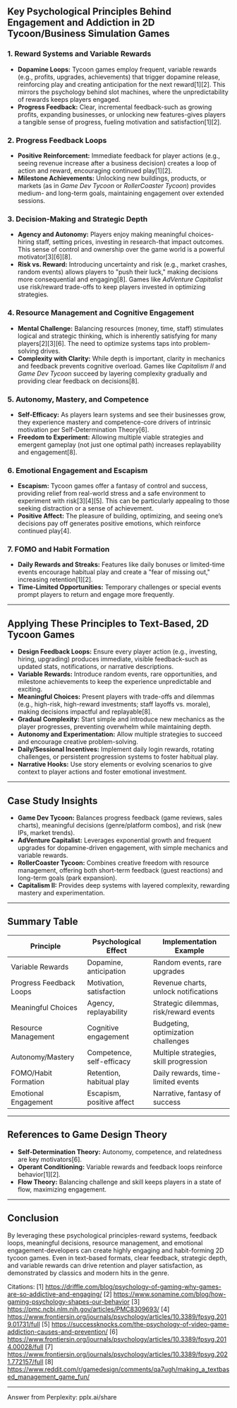 ## Key Psychological Principles Behind Engagement and Addiction in 2D Tycoon/Business Simulation Games

### 1. **Reward Systems and Variable Rewards**
- **Dopamine Loops:** Tycoon games employ frequent, variable rewards (e.g., profits, upgrades, achievements) that trigger dopamine release, reinforcing play and creating anticipation for the next reward[1][2]. This mirrors the psychology behind slot machines, where the unpredictability of rewards keeps players engaged.
- **Progress Feedback:** Clear, incremental feedback-such as growing profits, expanding businesses, or unlocking new features-gives players a tangible sense of progress, fueling motivation and satisfaction[1][2].

### 2. **Progress Feedback Loops**
- **Positive Reinforcement:** Immediate feedback for player actions (e.g., seeing revenue increase after a business decision) creates a loop of action and reward, encouraging continued play[1][2].
- **Milestone Achievements:** Unlocking new buildings, products, or markets (as in *Game Dev Tycoon* or *RollerCoaster Tycoon*) provides medium- and long-term goals, maintaining engagement over extended sessions.

### 3. **Decision-Making and Strategic Depth**
- **Agency and Autonomy:** Players enjoy making meaningful choices-hiring staff, setting prices, investing in research-that impact outcomes. This sense of control and ownership over the game world is a powerful motivator[3][6][8].
- **Risk vs. Reward:** Introducing uncertainty and risk (e.g., market crashes, random events) allows players to "push their luck," making decisions more consequential and engaging[8]. Games like *AdVenture Capitalist* use risk/reward trade-offs to keep players invested in optimizing strategies.

### 4. **Resource Management and Cognitive Engagement**
- **Mental Challenge:** Balancing resources (money, time, staff) stimulates logical and strategic thinking, which is inherently satisfying for many players[2][3][6]. The need to optimize systems taps into problem-solving drives.
- **Complexity with Clarity:** While depth is important, clarity in mechanics and feedback prevents cognitive overload. Games like *Capitalism II* and *Game Dev Tycoon* succeed by layering complexity gradually and providing clear feedback on decisions[8].

### 5. **Autonomy, Mastery, and Competence**
- **Self-Efficacy:** As players learn systems and see their businesses grow, they experience mastery and competence-core drivers of intrinsic motivation per Self-Determination Theory[6].
- **Freedom to Experiment:** Allowing multiple viable strategies and emergent gameplay (not just one optimal path) increases replayability and engagement[8].

### 6. **Emotional Engagement and Escapism**
- **Escapism:** Tycoon games offer a fantasy of control and success, providing relief from real-world stress and a safe environment to experiment with risk[3][4][5]. This can be particularly appealing to those seeking distraction or a sense of achievement.
- **Positive Affect:** The pleasure of building, optimizing, and seeing one’s decisions pay off generates positive emotions, which reinforce continued play[4].

### 7. **FOMO and Habit Formation**
- **Daily Rewards and Streaks:** Features like daily bonuses or limited-time events encourage habitual play and create a "fear of missing out," increasing retention[1][2].
- **Time-Limited Opportunities:** Temporary challenges or special events prompt players to return and engage more frequently.

---

## Applying These Principles to Text-Based, 2D Tycoon Games

- **Design Feedback Loops:** Ensure every player action (e.g., investing, hiring, upgrading) produces immediate, visible feedback-such as updated stats, notifications, or narrative descriptions.
- **Variable Rewards:** Introduce random events, rare opportunities, and milestone achievements to keep the experience unpredictable and exciting.
- **Meaningful Choices:** Present players with trade-offs and dilemmas (e.g., high-risk, high-reward investments; staff layoffs vs. morale), making decisions impactful and replayable[8].
- **Gradual Complexity:** Start simple and introduce new mechanics as the player progresses, preventing overwhelm while maintaining depth.
- **Autonomy and Experimentation:** Allow multiple strategies to succeed and encourage creative problem-solving.
- **Daily/Sessional Incentives:** Implement daily login rewards, rotating challenges, or persistent progression systems to foster habitual play.
- **Narrative Hooks:** Use story elements or evolving scenarios to give context to player actions and foster emotional investment.

---

## Case Study Insights

- **Game Dev Tycoon:** Balances progress feedback (game reviews, sales charts), meaningful decisions (genre/platform combos), and risk (new IPs, market trends).
- **AdVenture Capitalist:** Leverages exponential growth and frequent upgrades for dopamine-driven engagement, with simple mechanics and variable rewards.
- **RollerCoaster Tycoon:** Combines creative freedom with resource management, offering both short-term feedback (guest reactions) and long-term goals (park expansion).
- **Capitalism II:** Provides deep systems with layered complexity, rewarding mastery and experimentation.

---

## Summary Table

| Principle                | Psychological Effect                 | Implementation Example                 |
|--------------------------|--------------------------------------|----------------------------------------|
| Variable Rewards         | Dopamine, anticipation               | Random events, rare upgrades           |
| Progress Feedback Loops  | Motivation, satisfaction             | Revenue charts, unlock notifications   |
| Meaningful Choices       | Agency, replayability                | Strategic dilemmas, risk/reward events |
| Resource Management      | Cognitive engagement                 | Budgeting, optimization challenges     |
| Autonomy/Mastery         | Competence, self-efficacy            | Multiple strategies, skill progression |
| FOMO/Habit Formation     | Retention, habitual play             | Daily rewards, time-limited events     |
| Emotional Engagement     | Escapism, positive affect            | Narrative, fantasy of success          |

---

## References to Game Design Theory

- **Self-Determination Theory:** Autonomy, competence, and relatedness are key motivators[6].
- **Operant Conditioning:** Variable rewards and feedback loops reinforce behavior[1][2].
- **Flow Theory:** Balancing challenge and skill keeps players in a state of flow, maximizing engagement.

---

## Conclusion

By leveraging these psychological principles-reward systems, feedback loops, meaningful decisions, resource management, and emotional engagement-developers can create highly engaging and habit-forming 2D tycoon games. Even in text-based formats, clear feedback, strategic depth, and variable rewards can drive retention and player satisfaction, as demonstrated by classics and modern hits in the genre.

Citations:
[1] https://driffle.com/blog/psychology-of-gaming-why-games-are-so-addictive-and-engaging/
[2] https://www.sonamine.com/blog/how-gaming-psychology-shapes-our-behavior
[3] https://pmc.ncbi.nlm.nih.gov/articles/PMC8309693/
[4] https://www.frontiersin.org/journals/psychology/articles/10.3389/fpsyg.2019.01731/full
[5] https://successknocks.com/the-psychology-of-video-game-addiction-causes-and-prevention/
[6] https://www.frontiersin.org/journals/psychology/articles/10.3389/fpsyg.2014.00028/full
[7] https://www.frontiersin.org/journals/psychology/articles/10.3389/fpsyg.2021.772157/full
[8] https://www.reddit.com/r/gamedesign/comments/qa7ugh/making_a_textbased_management_game_fun/

---
Answer from Perplexity: pplx.ai/share